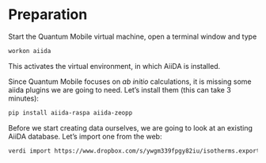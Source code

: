 Preparation
===========

Start the Quantum Mobile virtual machine, open a terminal window and
type

```bash
workon aiida
```

This activates the virtual environment, in which AiiDA is installed.

Since Quantum Mobile focuses on *ab initio* calculations, it is missing
some aiida plugins we are going to need. Let’s install them (this can
take 3 minutes):

```bash
pip install aiida-raspa aiida-zeopp
```

Before we start creating data ourselves, we are going to look at an
existing AiiDA database. Let’s import one from the web:

```bash
verdi import https://www.dropbox.com/s/ywgm339fpgy82iu/isotherms.export?dl=1
```
